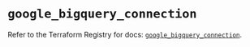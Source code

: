 # `google_bigquery_connection`

Refer to the Terraform Registry for docs: [`google_bigquery_connection`](https://registry.terraform.io/providers/hashicorp/google/5.35.0/docs/resources/bigquery_connection).
